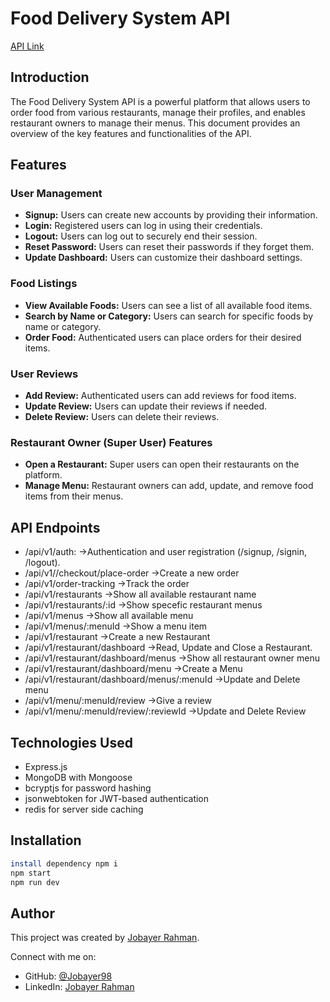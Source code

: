 # Food Delivery System API

[API Link](https://jobayer98.github.io/food-delivery-app/)

## Introduction

The Food Delivery System API is a powerful platform that allows users to order food from various restaurants, manage their profiles, and enables restaurant owners to manage their menus. This document provides an overview of the key features and functionalities of the API.

## Features

### User Management
- **Signup:** Users can create new accounts by providing their information.
- **Login:** Registered users can log in using their credentials.
- **Logout:** Users can log out to securely end their session.
- **Reset Password:** Users can reset their passwords if they forget them.
- **Update Dashboard:** Users can customize their dashboard settings.

### Food Listings
- **View Available Foods:** Users can see a list of all available food items.
- **Search by Name or Category:** Users can search for specific foods by name or category.
- **Order Food:** Authenticated users can place orders for their desired items.

### User Reviews
- **Add Review:** Authenticated users can add reviews for food items.
- **Update Review:** Users can update their reviews if needed.
- **Delete Review:** Users can delete their reviews.

### Restaurant Owner (Super User) Features
- **Open a Restaurant:** Super users can open their restaurants on the platform.
- **Manage Menu:** Restaurant owners can add, update, and remove food items from their menus.

## API Endpoints 

  - /api/v1/auth:  ->Authentication and user registration (/signup, /signin, /logout).
  - /api/v1//checkout/place-order  ->Create a new order
  - /api/v1/order-tracking  ->Track the order
  - /api/v1/restaurants  ->Show all available restaurant name
  - /api/v1/restaurants/:id  ->Show specefic restaurant menus
  - /api/v1/menus  ->Show all available menu
  - /api/v1/menus/:menuId  ->Show a menu item
  - /api/v1/restaurant  ->Create a new Restaurant
  - /api/v1/restaurant/dashboard  ->Read, Update and Close a Restaurant.
  - /api/v1/restaurant/dashboard/menus  ->Show all restaurant owner menu
  - /api/v1/restaurant/dashboard/menu  ->Create a Menu
  - /api/v1/restaurant/dashboard/menus/:menuId  ->Update and Delete menu
  - /api/v1/menu/:menuId/review  ->Give a review
  - /api/v1/menu/:menuId/review/:reviewId  ->Update and Delete Review


## Technologies Used

- Express.js
- MongoDB with Mongoose
- bcryptjs for password hashing
- jsonwebtoken for JWT-based authentication
- redis for server side caching

## Installation
  ```bash
  install dependency npm i
  npm start
  npm run dev
  ```

## Author

This project was created by [Jobayer Rahman](https://github.com/Jobayer98).

Connect with me on:
- GitHub: [@Jobayer98](https://github.com/Jobayer98)
- LinkedIn: [Jobayer Rahman](https://www.linkedin.com/in/jobayer-rahman-5b0860184/)

